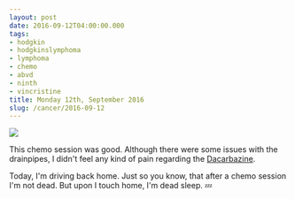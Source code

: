 ```yaml
---
layout: post
date: 2016-09-12T04:00:00.000
tags:
- hodgkin
- hodgkinslymphoma
- lymphoma
- chemo
- abvd
- ninth
- vincristine
title: Monday 12th, September 2016
slug: /cancer/2016-09-12
---
```

![](https://64.media.tumblr.com/75569edb9e9ab68dae261fa1c0adcaa1/tumblr_odm7aizWtb1vsn3evo1_1280.jpg)

This chemo session was good. Although there were some issues with the drainpipes, I didn't feel any kind of pain regarding the [Dacarbazine](https://en.wikipedia.org/wiki/Dacarbazine).

Today, I'm driving back home. Just so you know, that after a chemo session I'm not dead. But upon I touch home, I'm dead sleep. 💤